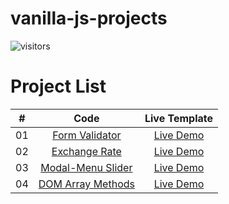 # vanilla-js-projects

![visitors](https://visitor-badge.glitch.me/badge?page_id=lokeshjawale96.vanilla-js-projects)


# Project List

|  #  |            Code             | Live Template |
| :-: | :----------------------------: | :-------: |
| 01  |     [Form Validator](./Form%20Validator/)      | [Live Demo](https://form-validator-vanilla-js-lj.netlify.app/) |  
| 02  |     [Exchange Rate](./Exchange-Rate/)      | [Live Demo](https://loki-exchange-changer.netlify.app/) |
| 03  |     [Modal-Menu Slider](./Modal-Menu-Slider/)  | [Live Demo](https://loki-modal-menu-slider.netlify.app/) |
| 04  |     [DOM Array Methods](./Dom-Array-Methods/)  | [Live Demo](https://loki-dom-array-methods.netlify.app/) |
